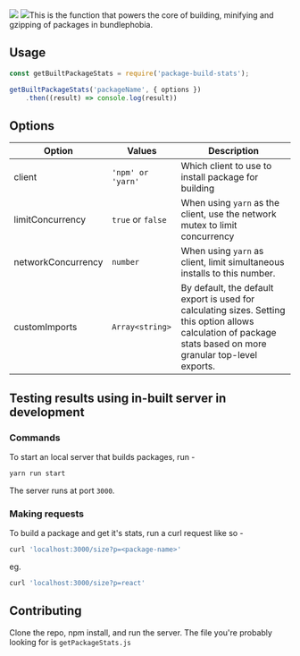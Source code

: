   <img src="https://img.shields.io/npm/v/package-build-stats.svg" /> 
  <img src="https://img.shields.io/npm/l/package-build-stats.svg" 
  
  This is the function that powers the core of building, minifying and gzipping of packages in bundlephobia.

## Usage
```js
const getBuiltPackageStats = require('package-build-stats');

getBuiltPackageStats('packageName', { options })
    .then((result) => console.log(result))
```

## Options

| Option  | Values | Description |
|---|---|---|
|  client | `'npm' or 'yarn'` | Which client to use to install package for building |
| limitConcurrency  | `true` or `false`  |  When using `yarn` as the client, use the network mutex to limit concurrency |
|  networkConcurrency |  `number` |  When using `yarn` as client, limit simultaneous installs to this number. |
| customImports | `Array<string>` | By default, the default export is used for calculating sizes. Setting this option allows calculation of package stats based on more granular top-level exports.

## Testing results using in-built server in development
### Commands
To start an local server that builds packages, run -

```bash
yarn run start
```

The server runs at port `3000`.

### Making requests
To build a package and get it's stats, run a curl request like so - 

```bash
curl 'localhost:3000/size?p=<package-name>'
```

eg.

```bash
curl 'localhost:3000/size?p=react'
```

## Contributing
Clone the repo, npm install, and run the server.
The file you're probably looking for is `getPackageStats.js`

